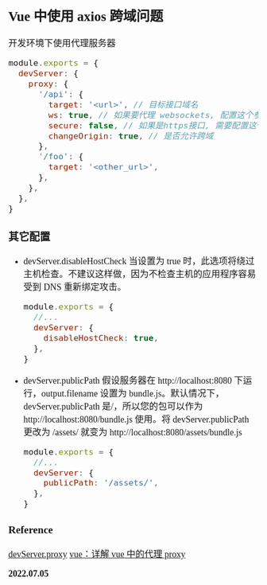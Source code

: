 <font size=4 face='楷体'>

## Vue 中使用 axios 跨域问题

开发环境下使用代理服务器

```javascript
module.exports = {
  devServer: {
    proxy: {
      '/api': {
        target: '<url>', // 目标接口域名
        ws: true, // 如果要代理 websockets, 配置这个参数
        secure: false, // 如果是https接口, 需要配置这个参数
        changeOrigin: true, // 是否允许跨域
      },
      '/foo': {
        target: '<other_url>',
      },
    },
  },
}
```

### 其它配置

- devServer.disableHostCheck
  当设置为 true 时，此选项将绕过主机检查。不建议这样做，因为不检查主机的应用程序容易受到 DNS 重新绑定攻击。

  ```javascript
  module.exports = {
    //...
    devServer: {
      disableHostCheck: true,
    },
  }
  ```

- devServer.publicPath
  假设服务器在 http://localhost:8080 下运行，output.filename 设置为 bundle.js。默认情况下，devServer.publicPath 是/，所以您的包可以作为 http://localhost:8080/bundle.js 使用。将 devServer.publicPath 更改为 /assets/ 就变为 http://localhost:8080/assets/bundle.js

  ```javascript
  module.exports = {
    //...
    devServer: {
      publicPath: '/assets/',
    },
  }
  ```

### Reference

[devServer.proxy](https://cli.vuejs.org/zh/config/#devserver-proxy)
[vue：详解 vue 中的代理 proxy](https://blog.csdn.net/weixin_43972437/article/details/107291071)

**2022.07.05**
